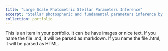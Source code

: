 ```yaml
---
title: "Large Scale Photometric Stellar Parameters Inference"
excerpt: "Stellar photospheric and fundamental parameters inference by fitting multi-wavelength photometry, astrometry, and 3-D dustmap to theoretical isochrones<br/><img src='/images/M67_feh_uv.png'>"
collection: portfolio
---
```


This is an item in your portfolio. It can be have images or nice text. If you name the file .md, it will be parsed as markdown. If you name the file .html, it will be parsed as HTML. 
